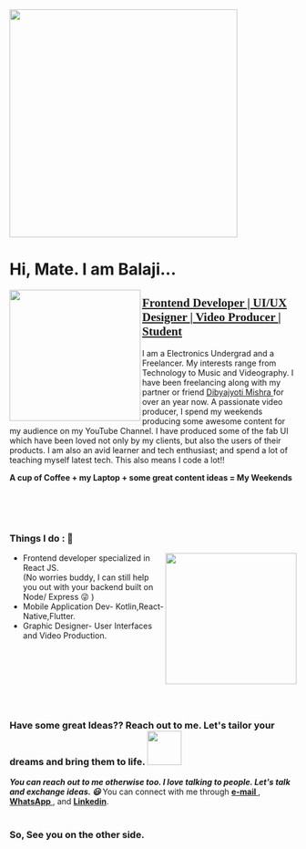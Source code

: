 
<img align='center' src="https://media.giphy.com/media/QBkmBad7HjH4jM11Wx/giphy.gif" width="400" height="400"> 
<h1> Hi, Mate. I am Balaji... </h1>
<img align='left' src="https://media.giphy.com/media/QzBbk0AVInBfT4NzeI/giphy.gif" width="230">
<h2 style="text-decoration:underline; font-family:Gabriola">Frontend Developer | UI/UX Designer | Video Producer | Student </h2>
I am a Electronics Undergrad and a Freelancer. My interests range from Technology to Music and Videography. I have been freelancing along with my partner or friend <a href="https://github.com/DibyajyotiMishra/DibyajyotiMishra"> Dibyajyoti Mishra <a> for over an year now. A passionate video producer, I spend my weekends producing some awesome content for my audience on my YouTube Channel. I have produced some of the fab UI which have been loved not only by my clients, but also the users of their products. I am also an avid learner and tech enthusiast; and spend a lot of teaching myself latest tech. This also means I code a lot!!  
<p style="font-weight:bold">A cup of Coffee + my Laptop + some great content ideas = My Weekends</p>
<br/>
<br/>
<br/>
 
<h3 style="font-weight:bold"> Things I do : 🔭 </h3>
<img align='right' src="https://media.giphy.com/media/nGMnDqebzDcfm/giphy.gif" width="230">
 <ul>
 <li> Frontend developer specialized in React JS.</li>
(No worries buddy, I can still help you out with your backend built on Node/ Express 😜 )
 <li>Mobile Application Dev- Kotlin,React-Native,Flutter.</li>
 <li>Graphic Designer- User Interfaces and Video Production. </li>
 </ul>
 
<br/>
<br/>
<br/>
<br/>
<br/>
<br/>

<h3 style="text-decoration:none;"> Have some great Ideas?? Reach out to me. Let's tailor your dreams and bring them to life. <img src="https://media.giphy.com/media/7JKvwAIqXCeQsqTT8Z/giphy.gif" width="60"> </h3>
<em><b>You can reach out to me otherwise too. I love talking to people. Let's talk and exchange ideas. 😃 </b></em>
You can connect with me through <a href="mailto:kotnivenkatabalaji@gmail.com"> <b> e-mail </b><a>, <a href="https://wa.me/917032874146"><b>WhatsApp </b></a>, and <a href="https://www.linkedin.com/in/balaji-kotni-5461331b2/"><b>Linkedin</b></a>.
<br/>
<br/>
 
 <h3> So, See you on the other side. </h3>

